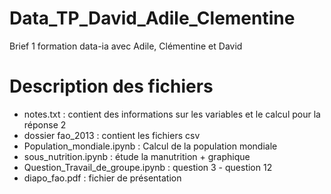 # Data_TP_David_Adile_Clementine
Brief 1 formation data-ia avec Adile, Clémentine et David

# Description des fichiers
- notes.txt : contient des informations sur les variables et le calcul pour la réponse 2 
- dossier fao_2013 : contient les fichiers csv
- Population_mondiale.ipynb : Calcul de la population mondiale
- sous_nutrition.ipynb : étude la manutrition + graphique
- Question_Travail_de_groupe.ipynb : question 3 - question 12
- diapo_fao.pdf : fichier de présentation
